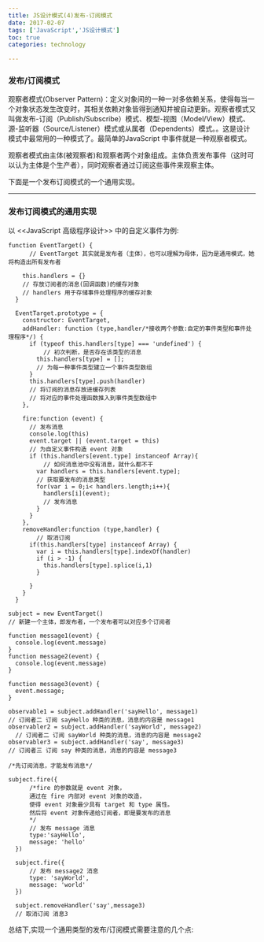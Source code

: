 ```yaml
---
title: JS设计模式(4)发布-订阅模式
date: 2017-02-07
tags: ['JavaScript','JS设计模式']
toc: true
categories: technology

---
```


### 发布/订阅模式
观察者模式(Observer Pattern)：定义对象间的一种一对多依赖关系，使得每当一个对象状态发生改变时，其相关依赖对象皆得到通知并被自动更新。观察者模式又叫做发布-订阅（Publish/Subscribe）模式、模型-视图（Model/View）模式、源-监听器（Source/Listener）模式或从属者（Dependents）模式。。这是设计模式中最常用的一种模式了。最简单的JavaScript 中事件就是一种观察者模式。

观察者模式由主体(被观察者)和观察者两个对象组成。主体负责发布事件（这时可以认为主体是个生产者），同时观察者通过订阅这些事件来观察主体。

下面是一个发布订阅模式的一个通用实现。

---
### 发布订阅模式的通用实现

以 <<JavaScript 高级程序设计>> 中的自定义事件为例:


```
function EventTarget() {
      // EventTarget 其实就是发布者（主体），也可以理解为母体，因为是通用模式，她将构造出所有发布者

    this.handlers = {}
    // 存放订阅者的消息(回调函数)的缓存对象
    // handlers 用于存储事件处理程序的缓存对象
  }

  EventTarget.prototype = {
    constructor: EventTarget,
    addHandler: function (type,handler/*接收两个参数:自定的事件类型和事件处理程序*/) {
      if (typeof this.handlers[type] === 'undefined') {
          // 初次判断，是否存在该类型的消息
        this.handlers[type] = [];
        // 为每一种事件类型建立一个事件类型数组
      }
      this.handlers[type].push(handler)
      // 将订阅的消息存放进缓存列表
      // 将对应的事件处理函数推入到事件类型数组中
    },

    fire:function (event) {
      // 发布消息
      console.log(this)
      event.target || (event.target = this)
      // 为自定义事件构造 event 对象
      if (this.handlers[event.type] instanceof Array){
          // 如何消息池中没有消息，就什么都不干
        var handlers = this.handlers[event.type];
        // 获取要发布的消息类型
        for(var i = 0;i< handlers.length;i++){
          handlers[i](event);
          // 发布消息
        }
      }
    },
    removeHandler:function (type,handler) {
        // 取消订阅
      if(this.handlers[type] instanceof Array) {
        var i = this.handlers[type].indexOf(handler)
        if (i > -1) {
          this.handlers[type].splice(i,1)
        }

      }
    }
  }
```

```
subject = new EventTarget()
// 新建一个主体，即发布者，一个发布者可以对应多个订阅者

function message1(event) {
  console.log(event.message)
}
function message2(event) {
  console.log(event.message)
}

function message3(event) {
  event.message;
}

observable1 = subject.addHandler('sayHello', message1)
// 订阅者二 订阅 sayHello 种类的消息，消息的内容是 message1
observabler2 = subject.addHandler('sayWorld', message2)
  // 订阅者二 订阅 sayWorld 种类的消息，消息的内容是 message2
observabler3 = subject.addHandler('say', message3)
// 订阅者三 订阅 say 种类的消息，消息的内容是 message3

/*先订阅消息，才能发布消息*/

subject.fire({
      /*fire 的参数就是 event 对象，
      通过在 fire 内部对 event 对象的改造，
      使得 event 对象最少具有 target 和 type 属性。
      然后将 event 对象传递给订阅者，即是要发布的消息
      */
      // 发布 message 消息
      type:'sayHello',
      message: 'hello'
  })

  subject.fire({
      // 发布 message2 消息
      type: 'sayWorld',
      message: 'world'
  })

  subject.removeHandler('say',message3)
  // 取消订阅 消息3
```

总结下,实现一个通用类型的发布/订阅模式需要注意的几个点:

